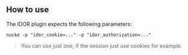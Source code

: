 ## How to use

The IDOR plugin expects the following parameters:

```
nucke -p "idor_cookie=..." -p "idor_authorization=..."
```
> You can use just one, if the session just use cookies for example.